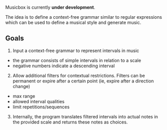 Musicbox is currently **under development**.

The idea is to define a context-free grammar similar to regular expressions which can be used to define a musical style and generate music.

## Goals

1. Input a context-free grammar to represent intervals in music
  - the grammar consists of simple intervals in relation to a scale
  - negative numbers indicate a descending interval

2. Allow additional filters for contextual restrictions. Filters can be permanent or expire after a certain point (ie, expire after a direction change)
  - max range
  - allowed interval qualities
  - limit repetitions/sequences

3. Internally, the program translates filtered intervals into actual notes in the provided scale and returns these notes as choices.
